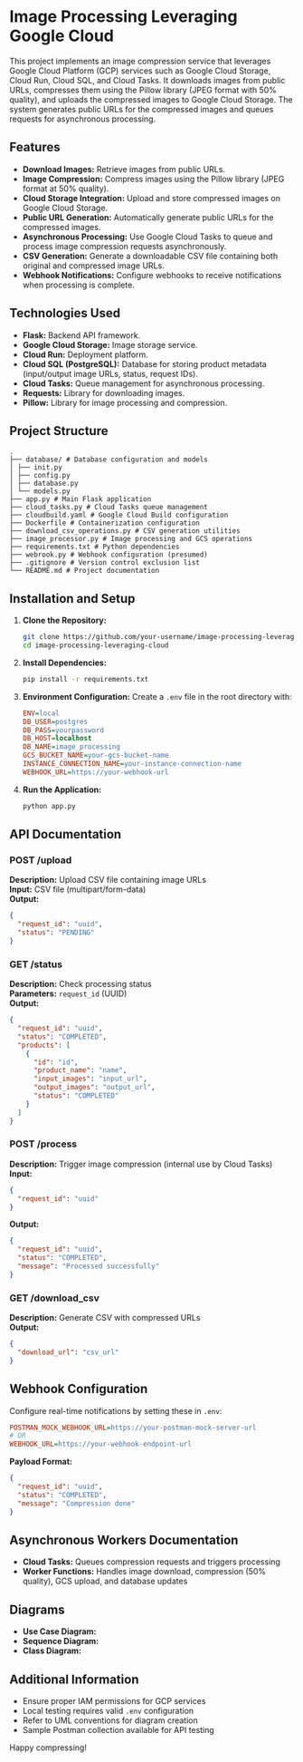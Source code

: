 # Image Processing Leveraging Google Cloud

This project implements an image compression service that leverages Google Cloud Platform (GCP) services such as Google Cloud Storage, Cloud Run, Cloud SQL, and Cloud Tasks. It downloads images from public URLs, compresses them using the Pillow library (JPEG format with 50% quality), and uploads the compressed images to Google Cloud Storage. The system generates public URLs for the compressed images and queues requests for asynchronous processing.

## Features
- **Download Images:** Retrieve images from public URLs.
- **Image Compression:** Compress images using the Pillow library (JPEG format at 50% quality).
- **Cloud Storage Integration:** Upload and store compressed images on Google Cloud Storage.
- **Public URL Generation:** Automatically generate public URLs for the compressed images.
- **Asynchronous Processing:** Use Google Cloud Tasks to queue and process image compression requests asynchronously.
- **CSV Generation:** Generate a downloadable CSV file containing both original and compressed image URLs.
- **Webhook Notifications:** Configure webhooks to receive notifications when processing is complete.

## Technologies Used
- **Flask:** Backend API framework.
- **Google Cloud Storage:** Image storage service.
- **Cloud Run:** Deployment platform.
- **Cloud SQL (PostgreSQL):** Database for storing product metadata (input/output image URLs, status, request IDs).
- **Cloud Tasks:** Queue management for asynchronous processing.
- **Requests:** Library for downloading images.
- **Pillow:** Library for image processing and compression.

## Project Structure
```
.
├── database/ # Database configuration and models
│ ├── init.py
│ ├── config.py
│ ├── database.py
│ └── models.py
├── app.py # Main Flask application
├── cloud_tasks.py # Cloud Tasks queue management
├── cloudbuild.yaml # Google Cloud Build configuration
├── Dockerfile # Containerization configuration
├── download_csv_operations.py # CSV generation utilities
├── image_processor.py # Image processing and GCS operations
├── requirements.txt # Python dependencies
├── webrook.py # Webhook configuration (presumed)
├── .gitignore # Version control exclusion list
└── README.md # Project documentation
```

## Installation and Setup

1. **Clone the Repository:**
   ```bash
   git clone https://github.com/your-username/image-processing-leveraging-cloud.git
   cd image-processing-leveraging-cloud
   ```

2. **Install Dependencies:**
   ```bash
   pip install -r requirements.txt
   ```

3. **Environment Configuration:**
   Create a `.env` file in the root directory with:
   ```ini
   ENV=local
   DB_USER=postgres
   DB_PASS=yourpassword
   DB_HOST=localhost
   DB_NAME=image_processing
   GCS_BUCKET_NAME=your-gcs-bucket-name
   INSTANCE_CONNECTION_NAME=your-instance-connection-name
   WEBHOOK_URL=https://your-webhook-url
   ```

4. **Run the Application:**
   ```bash
   python app.py
   ```

## API Documentation

### POST /upload
**Description:** Upload CSV file containing image URLs  
**Input:** CSV file (multipart/form-data)  
**Output:** 
```json
{
  "request_id": "uuid",
  "status": "PENDING"
}
```

### GET /status
**Description:** Check processing status  
**Parameters:** `request_id` (UUID)  
**Output:**
```json
{
  "request_id": "uuid",
  "status": "COMPLETED",
  "products": [
    {
      "id": "id",
      "product_name": "name",
      "input_images": "input_url",
      "output_images": "output_url",
      "status": "COMPLETED"
    }
  ]
}
```

### POST /process
**Description:** Trigger image compression (internal use by Cloud Tasks)  
**Input:**
```json
{
  "request_id": "uuid"
}
```
**Output:**
```json
{
  "request_id": "uuid",
  "status": "COMPLETED",
  "message": "Processed successfully"
}
```

### GET /download_csv
**Description:** Generate CSV with compressed URLs  
**Output:**
```json
{
  "download_url": "csv_url"
}
```

## Webhook Configuration
Configure real-time notifications by setting these in `.env`:
```ini
POSTMAN_MOCK_WEBHOOK_URL=https://your-postman-mock-server-url
# OR
WEBHOOK_URL=https://your-webhook-endpoint-url
```

**Payload Format:**
```json
{
  "request_id": "uuid",
  "status": "COMPLETED",
  "message": "Compression done"
}
```

## Asynchronous Workers Documentation
- **Cloud Tasks:** Queues compression requests and triggers processing
- **Worker Functions:** Handles image download, compression (50% quality), GCS upload, and database updates

## Diagrams
- **Use Case Diagram:** 
- **Sequence Diagram:** 
- **Class Diagram:** 

## Additional Information
- Ensure proper IAM permissions for GCP services
- Local testing requires valid `.env` configuration
- Refer to UML conventions for diagram creation
- Sample Postman collection available for API testing

Happy compressing!
